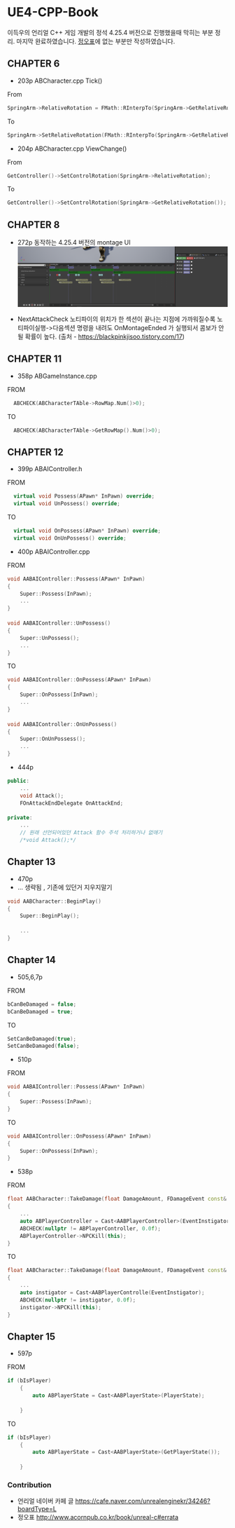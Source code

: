 # UE4-CPP-Book
이득우의 언리얼 C++ 게임 개발의 정석  4.25.4 버전으로 진행했을때 막히는 부분 정리. 마지막  완료하였습니다. [정오표](http://www.acornpub.co.kr/book/unreal-c#errata)에 없는 부분만 작성하였습니다.  

## CHAPTER 6

-  203p ABCharacter.cpp Tick() 

From
```cpp
SpringArm->RelativeRotation = FMath::RInterpTo(SpringArm->GetRelativeRotation(), ArmRotationTo, DeltaTime, ArmRotationSpeed)
```
To
```cpp
SpringArm->SetRelativeRotation(FMath::RInterpTo(SpringArm->GetRelativeRotation(), ArmRotationTo, DeltaTime, ArmRotationSpeed));
```

- 204p ABCharacter.cpp ViewChange() 


From
```cpp
GetController()->SetControlRotation(SpringArm->RelativeRotation);
```
To
```cpp
GetController()->SetControlRotation(SpringArm->GetRelativeRotation());
```


## CHAPTER 8
- 272p 동작하는 4.25.4 버전의 montage UI 
![montage](/img/fixed.png)

- NextAttackCheck 노티파이의 위치가 한 섹션이 끝나는 지점에 가까워질수록 노티파이실행->다음섹션 명령을 내려도 OnMontageEnded 가 실행되서 콤보가 안될 확률이 높다. (출처 - https://blackpinkjisoo.tistory.com/17)


## CHAPTER 11
- 358p ABGameInstance.cpp

FROM
```cpp
  ABCHECK(ABCharacterTAble->RowMap.Num()>0);
```
TO
```cpp
  ABCHECK(ABCharacterTAble->GetRowMap().Num()>0);
```

## CHAPTER 12
- 399p ABAIController.h

FROM
```cpp
  virtual void Possess(APawn* InPawn) override;
  virtual void UnPossess() override;
```
TO
```cpp
  virtual void OnPossess(APawn* InPawn) override;
  virtual void OnUnPossess() override;
```

- 400p ABAIController.cpp

FROM
```cpp
void AABAIController::Possess(APawn* InPawn)
{
	Super::Possess(InPawn);
	...
}

void AABAIController::UnPossess()
{
	Super::UnPossess();
	...
}
```
TO
```cpp
void AABAIController::OnPossess(APawn* InPawn)
{
	Super::OnPossess(InPawn);
	...
}

void AABAIController::OnUnPossess()
{
	Super::OnUnPossess();
	...
}
```



- 444p
```cpp
public:
	...
	void Attack();
	FOnAttackEndDelegate OnAttackEnd;

private:
	...
	// 원래 선언되어있던 Attack 함수 주석 처리하거나 없애기
	/*void Attack();*/ 
```

## Chapter 13
- 470p 
- ... 생략됨 , 기존에 있던거 지우지말기
```cpp
void AABCharacter::BeginPlay()
{
	Super::BeginPlay();

	...
}
```

## Chapter 14

- 505,6,7p


FROM
```cpp
bCanBeDamaged = false;
bCanBeDamaged = true;
```
TO
```cpp
SetCanBeDamaged(true);
SetCanBeDamaged(false);

```


- 510p


FROM
```cpp
void AABAIController::Possess(APawn* InPawn)
{
	Super::Possess(InPawn);
}
```
TO
```cpp
void AABAIController::OnPossess(APawn* InPawn)
{
	Super::OnPossess(InPawn);
}

```


- 538p

FROM
```cpp
float AABCharacter::TakeDamage(float DamageAmount, FDamageEvent const& DamageEvent, AController* EventInstigator, AActor* DamageCauser)
{
	...
	auto ABPlayerController = Cast<AABPlayerController>(EventInstigator);
	ABCHECK(nullptr != ABPlayerController, 0.0f);
	ABPlayerController->NPCKill(this);
}
```
TO
```cpp
float AABCharacter::TakeDamage(float DamageAmount, FDamageEvent const& DamageEvent, AController* EventInstigator, AActor* DamageCauser)
{
	...
	auto instigator = Cast<AABPlayerControlle(EventInstigator);
	ABCHECK(nullptr != instigator, 0.0f);
	instigator->NPCKill(this);
}

```

## Chapter 15

- 597p

FROM
```cpp
if (bIsPlayer)
	{
		auto ABPlayerState = Cast<AABPlayerState>(PlayerState);
		
	}
```
TO
```cpp
if (bIsPlayer)
	{
		auto ABPlayerState = Cast<AABPlayerState>(GetPlayerState());
		
	}
```

### Contribution
- 언리얼 네이버 카페 글 https://cafe.naver.com/unrealenginekr/34246?boardType=L
- 정오표 http://www.acornpub.co.kr/book/unreal-c#errata
